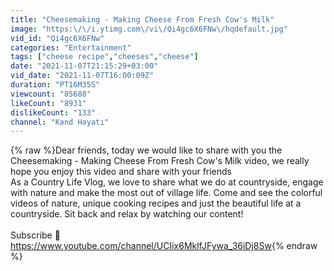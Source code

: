 ```yaml
---
title: "Cheesemaking - Making Cheese From Fresh Cow's Milk"
image: "https:\/\/i.ytimg.com\/vi\/Qi4gc6X6FNw\/hqdefault.jpg"
vid_id: "Qi4gc6X6FNw"
categories: "Entertainment"
tags: ["cheese recipe","cheeses","cheese"]
date: "2021-11-07T21:15:29+03:00"
vid_date: "2021-11-07T16:00:09Z"
duration: "PT16M35S"
viewcount: "85688"
likeCount: "8931"
dislikeCount: "133"
channel: "Kənd Həyatı"
---
```

{% raw %}Dear friends, today we would like to share  with you the Cheesemaking - Making Cheese From Fresh Cow's Milk video, we really hope you enjoy this video and share with your friends<br />As a Country Life Vlog, we love to share what we do at countryside, engage with nature and make the most out of village life. Come and see the colorful videos of nature, unique cooking recipes and just the beautiful life at a countryside. Sit back and relax by watching our content!<br /><br />Subscribe 🔔 <a rel="nofollow" target="blank" href="https://www.youtube.com/channel/UCIix6MklfJFywa_36iDj8Sw">https://www.youtube.com/channel/UCIix6MklfJFywa_36iDj8Sw</a>{% endraw %}
